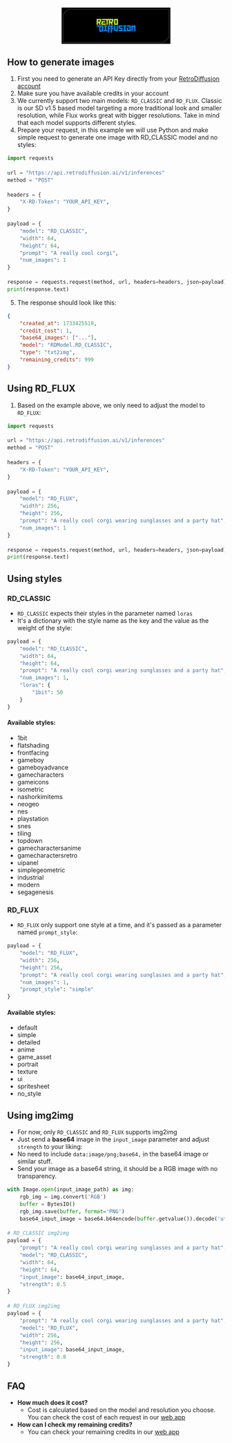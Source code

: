 <p align="center">
  <img src="resources/wordmark.png" style="display: block; margin-left: auto; margin-right: auto; max-width: 50%;" />
</p>

## How to generate images
1. First you need to generate an API Key directly from your [RetroDiffusion account](https://www.retrodiffusion.ai/app/devtools)
2. Make sure you have available credits in your account
3. We currently support two main models: `RD_CLASSIC` and `RD_FLUX`. Classic is our SD v1.5 based model targeting a more traditional look and smaller resolution, while Flux works great with bigger resolutions.
Take in mind that each model supports different styles.
4. Prepare your request, in this example we will use Python and make simple request to generate one image with RD_CLASSIC model and no styles:
```python
import requests

url = "https://api.retrodiffusion.ai/v1/inferences"
method = "POST"

headers = {
    "X-RD-Token": "YOUR_API_KEY",
}

payload = {
    "model": "RD_CLASSIC",
    "width": 64,
    "height": 64,
    "prompt": "A really cool corgi",
    "num_images": 1
}

response = requests.request(method, url, headers=headers, json=payload)
print(response.text)
```
5. The response should look like this:
```json
{
	"created_at": 1733425519,
	"credit_cost": 1,
	"base64_images": ["..."],
	"model": "RDModel.RD_CLASSIC",
	"type": "txt2img",
	"remaining_credits": 999
}
```

## Using RD_FLUX
1. Based on the example above, we only need to adjust the model to `RD_FLUX`:
```python
import requests

url = "https://api.retrodiffusion.ai/v1/inferences"
method = "POST"

headers = {
    "X-RD-Token": "YOUR_API_KEY",
}

payload = {
    "model": "RD_FLUX",
    "width": 256,
    "height": 256,
    "prompt": "A really cool corgi wearing sunglasses and a party hat",
    "num_images": 1
}

response = requests.request(method, url, headers=headers, json=payload)
print(response.text)
```

## Using styles
### RD_CLASSIC
- `RD_CLASSIC` expects their styles in the parameter named `loras`
- It's a dictionary with the style name as the key and the value as the weight of the style:
```python
payload = {
    "model": "RD_CLASSIC",
    "width": 64,
    "height": 64,
    "prompt": "A really cool corgi wearing sunglasses and a party hat",
    "num_images": 1,
    "loras": {
        "1bit": 50
    }
}
```
#### Available styles:
- 1bit
- flatshading
- frontfacing
- gameboy
- gameboyadvance
- gamecharacters
- gameicons
- isometric
- nashorkimitems
- neogeo
- nes
- playstation
- snes
- tiling
- topdown
- gamecharactersanime
- gamecharactersretro
- uipanel
- simplegeometric
- industrial
- modern
- segagenesis

### RD_FLUX
- `RD_FLUX` only support one style at a time, and it's passed as a parameter named `prompt_style`:
```python
payload = {
    "model": "RD_FLUX",
    "width": 256,
    "height": 256,
    "prompt": "A really cool corgi wearing sunglasses and a party hat",
    "num_images": 1,
    "prompt_style": "simple"
}
```

#### Available styles:
- default
- simple
- detailed
- anime
- game_asset
- portrait
- texture
- ui
- spritesheet
- no_style

## Using img2img
- For now, only `RD_CLASSIC` and `RD_FLUX` supports img2img
- Just send a **base64** image in the `input_image` parameter and adjust `strength` to your liking:
- No need to include `data:image/png;base64,` in the base64 image or similar stuff.
- Send your image as a base64 string, it should be a RGB image with no transparency.

```python
with Image.open(input_image_path) as img:
    rgb_img = img.convert('RGB')
    buffer = BytesIO()
    rgb_img.save(buffer, format='PNG')
    base64_input_image = base64.b64encode(buffer.getvalue()).decode('utf-8')

# RD_CLASSIC img2img
payload = {
    "prompt": "A really cool corgi wearing sunglasses and a party hat",
    "model": "RD_CLASSIC",
    "width": 64,
    "height": 64,
    "input_image": base64_input_image,
    "strength": 0.5
}

# RD_FLUX img2img
payload = {
    "prompt": "A really cool corgi wearing sunglasses and a party hat",
    "model": "RD_FLUX",
    "width": 256,
    "height": 256,
    "input_image": base64_input_image,
    "strength": 0.8
}
```

## FAQ
- **How much does it cost?**
  - Cost is calculated based on the model and resolution you choose. You can check the cost of each request in our [web app](https://www.retrodiffusion.ai/)
- **How can I check my remaining credits?**
    - You can check your remaining credits in our [web app](https://www.retrodiffusion.ai/)